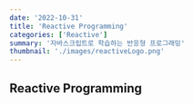 ```yaml
---
date: '2022-10-31'
title: 'Reactive Programming'
categories: ['Reactive']
summary: '자바스크립트로 학습하는 반응형 프로그래밍'
thumbnail: './images/reactiveLogo.png'
---
```


## Reactive Programming
